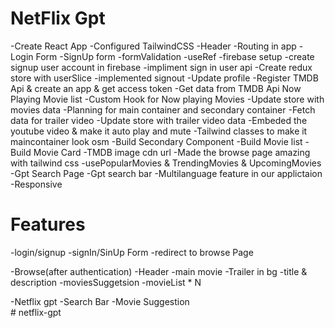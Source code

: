 # NetFlix Gpt

-Create React App
-Configured TailwindCSS
-Header
-Routing in app
-Login Form
-SignUp form
-formValidation
-useRef
-firebase setup
-create signup user account in firebase 
-impliment sign in user api
-Create redux store with userSlice 
-implemented signout
-Update profile
-Register TMDB Api & create an app & get access token
-Get data from TMDB Api Now Playing Movie list
-Custom Hook for Now playing Movies
-Update store with movies data
-Planning for main container and secondary container
-Fetch data for trailer video
-Update store with trailer video data
-Embeded the youtube video & make it auto play and mute 
-Tailwind classes to make it maincontainer look osm
-Build Secondary Component
-Build Movie list
-Build Movie Card
-TMDB image cdn url
-Made the browse page amazing with tailwind css
-usePopularMovies & TrendingMovies & UpcomingMovies
-Gpt Search Page
-Gpt search bar
-Multilanguage feature in our applictaion 
-Responsive




# Features
-login/signup
   -signIn/SinUp Form
   -redirect to browse Page

-Browse(after authentication)
  -Header
  -main movie
     -Trailer in bg
     -title & description
     -moviesSuggetsion
      -movieList * N

-Netflix gpt
  -Search Bar
  -Movie Suggestion      
#   n e t f l i x - g p t 
 
 